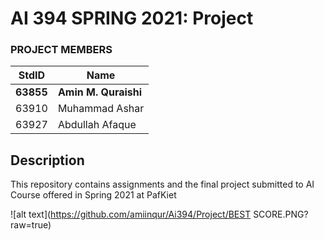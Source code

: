 # AI 394 SPRING 2021: Project #
### PROJECT MEMBERS ###
StdID | Name
------------ | -------------
**63855** | **Amin M. Quraishi** <!--this is the group leader in bold-->
63910 | Muhammad Ashar
63927 | Abdullah Afaque
<!-- Replace name and student ids with acutally group member Names and Ids-->


## Description ## 
This repository contains assignments and the final project submitted to AI Course offered in Spring 2021 at PafKiet

![alt text](https://github.com/amiinqur/Ai394/Project/BEST SCORE.PNG?raw=true)
